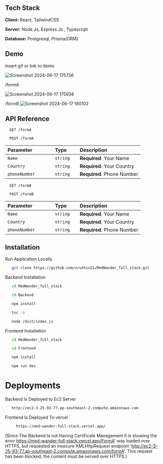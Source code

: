 



## Tech Stack

**Client:** React, TailwindCSS

**Server:** Node Js, Express Js , Typescript

**Database:** Postgresql, Prisma(ORM)






## Demo

Insert gif or link to demo

![Screenshot 2024-06-17 175736](https://github.com/get-amigo/Amigo-Web/assets/125492105/1c884eb4-845b-4418-9921-3b7017e71bc9)

/formA

![Screenshot 2024-06-17 175938](https://github.com/get-amigo/Amigo-Web/assets/125492105/2286f43c-3046-4666-a0b0-244b3304bca2)


/formB
![Screenshot 2024-06-17 180102](https://github.com/get-amigo/Amigo-Web/assets/125492105/b4b8b851-8d5a-4d2b-9c76-5e21fa3b0567)


## API Reference


```http
  GET /formA 
```

```http
  POST /formA
```

| Parameter | Type     | Description                |
| :-------- | :------- | :------------------------- |
| `Name   ` | `string` | **Required**. Your Name    |
| `Country `| `string` | **Required**. Your Country |
| `phoneNumber      `| `string  `| **Required**. Phone Number|


```http
  GET /formB
```

```http
  POST /formB
```

| Parameter | Type     | Description                |
| :-------- | :------- | :------------------------- |
| `Name   ` | `string` | **Required**. Your Name    |
| `Country `| `string` | **Required**. Your Country |
| `phoneNumber      `| `string  `| **Required**. Phone Number|


## Installation

Run Application Locally

```bash
   git clone https://github.com/sruthin21/MedWander_full_stack.git
```

Backend Installation

```bash
   cd MedWander_full_stack
```
```bash
   cd Backend
```
```bash
   npm install
```

```bash
   tsc -b
```

```bash
   node /dist/index.js
```

Frontend Installation
```bash
   cd MedWander_full_stack
```
```bash
   cd Frontend
```

```bash
   npm install
```

```bash
   npm run dev
```

# Deployments

Backend Is Deployed to Ec2 Server

```bash
   http://ec2-3-25-93-77.ap-southeast-2.compute.amazonaws.com
```

Frontend Is Deployed To vercel 

```bash
     https://med-wander-full-stack.vercel.app/
```
(Since The Backend Is not Having Certificate Management it is showing the error
  https://med-wander-full-stack.vercel.app/FormA' was loaded over HTTPS, but requested an insecure XMLHttpRequest endpoint 'http://ec2-3-25-93-77.ap-southeast-2.compute.amazonaws.com/formA'. This request has been blocked; the content must be served over HTTPS.)
  


